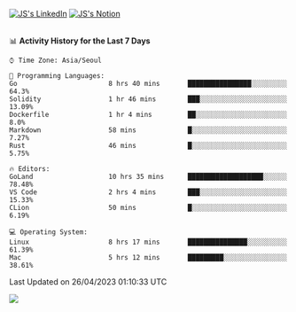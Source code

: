 
[![JS's LinkedIn](https://img.shields.io/badge/LinkedIn-blue?style=for-the-badge&logo=linkedin)](https://www.linkedin.com/in/jaeseung-lee-5a2a32139/) 
[![JS's Notion](https://img.shields.io/badge/Notion-black?style=for-the-badge&logo=notion)](https://bit.ly/ljswiki1) <br><br>
<!-- ![JS's GitHub stats](https://github-readme-stats-lemon-five.vercel.app/api?username=tkxkd0159&hide=contribs,prs,stars,issues&show_icons=true&theme=react&include_all_commits=true)   -->
<!-- ![Top Langs](https://github-readme-stats-lemon-five.vercel.app/api/top-langs/?username=tkxkd0159&layout=compact&hide=jupyter%20notebook,scss,html,css&langs_count=10)  -->


<!--START_SECTION:waka-->
📊 **Activity History for the Last 7 Days** 

```text
⌚︎ Time Zone: Asia/Seoul

💬 Programming Languages: 
Go                       8 hrs 40 mins       ████████████████░░░░░░░░░   64.3% 
Solidity                 1 hr 46 mins        ███░░░░░░░░░░░░░░░░░░░░░░   13.09% 
Dockerfile               1 hr 4 mins         ██░░░░░░░░░░░░░░░░░░░░░░░   8.0% 
Markdown                 58 mins             █░░░░░░░░░░░░░░░░░░░░░░░░   7.27% 
Rust                     46 mins             █░░░░░░░░░░░░░░░░░░░░░░░░   5.75%

🔥 Editors: 
GoLand                   10 hrs 35 mins      ███████████████████░░░░░░   78.48% 
VS Code                  2 hrs 4 mins        ███░░░░░░░░░░░░░░░░░░░░░░   15.33% 
CLion                    50 mins             █░░░░░░░░░░░░░░░░░░░░░░░░   6.19%

💻 Operating System: 
Linux                    8 hrs 17 mins       ███████████████░░░░░░░░░░   61.39% 
Mac                      5 hrs 12 mins       █████████░░░░░░░░░░░░░░░░   38.61%

```


 Last Updated on 26/04/2023 01:10:33 UTC
<!--END_SECTION:waka-->

<a href="https://github.com/tkxkd0159/dsalgo">
  <img align="center" src="https://github-readme-stats-lemon-five.vercel.app/api/pin/?username=tkxkd0159&repo=dsalgo&theme=react" />
</a>


<!---
- 🔭 I’m currently working on ...
- 🌱 I’m currently learning blockchain and distributed network
- 👯 I’m looking to collaborate on ...
- 🤔 I’m looking for help with ...
- 💬 Ask me about ...
- 📫 How to reach me: ...
- 😄 Pronouns: ...
- ⚡ Fun fact: ...
-->
